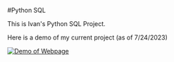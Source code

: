 #Python SQL

This is Ivan's Python SQL Project.

Here is a demo of my current project (as of 7/24/2023)

[![Demo of Webpage](http://img.youtube.com/vi/ELAmzIkyKUE/0.jpg)](http://www.youtube.com/watch?v=ELAmzIkyKUE)
